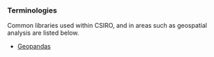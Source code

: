 ### Terminologies

Common libraries used within CSIRO, and in areas such as geospatial analysis are listed below.

* [Geopandas](Libraries/Geopandas.md)